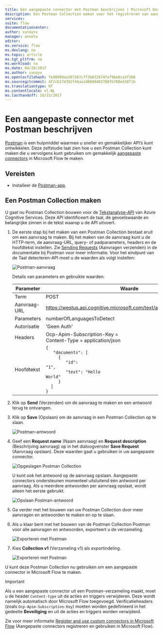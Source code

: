 ```yaml
---
title: Een aangepaste connector met Postman beschrijven | Microsoft Docs
description: Een Postman Collection maken voor het registreren van aangepaste connectors
services: 
suite: flow
documentationcenter: 
author: sunaysv
manager: anneta
editor: 
ms.service: flow
ms.devlang: na
ms.topic: article
ms.tgt_pltfrm: na
ms.workload: na
ms.date: 04/28/2017
ms.author: sunayv
ms.openlocfilehash: fe98999ea307367c7f3b032974fef9be6ca3f388
ms.sourcegitcommit: 4f2cb27d392f46aa1d8680d6278876780ed3871b
ms.translationtype: HT
ms.contentlocale: nl-NL
ms.lasthandoff: 10/15/2017
---
```

# <a name="describe-a-custom-connector-with-postman"></a>Een aangepaste connector met Postman beschrijven
[Postman](https://www.getpostman.com/) is een hulpmiddel waarmee u sneller en gemakkelijker API’s kunt ontwikkelen. Deze zelfstudie laat zien hoe u een Postman Collection kunt maken die u vervolgens kunt gebruiken om gemakkelijk [aangepaste connectors](register-custom-api.md) in Microsoft Flow te maken.

## <a name="prerequisites"></a>Vereisten
* Installeer de [Postman-app](https://www.getpostman.com/apps).

## <a name="create-a-postman-collection"></a>Een Postman Collection maken
U gaat nu Postman Collection bouwen voor de [Tekstanalyse-API](https://www.microsoft.com/cognitive-services/text-analytics-api) van Azure Cognitive Services. Deze API identificeert de taal, de gevoelswaarde en belangrijke zinnen in de tekst waarop u de API uitvoert.

1. De eerste stap bij het maken van een Postman Collection bestaat eruit om een aanvraag te maken. Bij het maken van de aanvraag kunt u de HTTP-term, de aanvraag-URL, query- of padparameters, headers en de hoofdtekst instellen. Zie [Sending Requests](https://www.getpostman.com/docs/requests) (Aanvragen verzenden) in de documentatie bij Postman voor meer informatie. Voor het eindpunt van de Taal detecteren-API moet u de waarden als volgt instellen:
   
    ![Postman-aanvraag](./media/postman-collection/request.png)
   
    Details van parameters en gebruikte waarden:
   
   | Parameter | Waarde |
   | --- | --- |
   | Term |POST |
   | Aanvraag-URL |https://westus.api.cognitive.microsoft.com/text/analytics/v2.0/languages |
   | Parameters |numberOfLanguagesToDetect |
   | Autorisatie |'Geen Auth' |
   | Headers |Ocp-Apim-Subscription-Key = <your subscription key> <br/>Content-Type = application/json |
   | Hoofdtekst |<code>{<br/>&nbsp;&nbsp;&nbsp;"documents": [<br/>&nbsp;&nbsp;&nbsp;&nbsp;&nbsp;{<br/>&nbsp;&nbsp;&nbsp;&nbsp;&nbsp;&nbsp;&nbsp;&nbsp;"id": "1",<br/>&nbsp;&nbsp;&nbsp;&nbsp;&nbsp;&nbsp;&nbsp;&nbsp;"text": "Hello World"<br/>&nbsp;&nbsp;&nbsp;&nbsp;&nbsp;}<br/>&nbsp;&nbsp;]<br/>}<code> |
2. Klik op **Send** (Verzenden) om de aanvraag te maken en een antwoord terug te ontvangen.
3. Klik op **Save** (Opslaan) om de aanvraag in een Postman Collection op te slaan.
   
    ![Postman-antwoord](./media/postman-collection/request-response-save.png)
4. Geef een **Request name** (Naam aanvraag) en **Request description** (Beschrijving aanvraag) op in het dialoogvenster **Save Request** (Aanvraag opslaan). Deze waarden gaat u gebruiken in uw aangepaste connector.
   
    ![Opgeslagen Postman Collection](./media/postman-collection/save-request-note.png)
   
    U kunt ook het antwoord op de aanvraag opslaan. Aangepaste connectors ondersteunen momenteel uitsluitend één antwoord per aanvraag. Als u meerdere antwoorden per aanvraag opslaat, wordt alleen het eerste gebruikt.
   
    ![Opslaan Postman-antwoord](./media/postman-collection/save-response.png)
5. Ga verder met het bouwen van uw Postman Collection door meer aanvragen en antwoorden te maken en op te slaan.
6. Als u klaar bent met het bouwen van de Postman Collection Postman voor alle aanvragen en antwoorden, exporteert u de verzameling.
   
    ![Exporteren met Postman](./media/postman-collection/export.png)
7. Kies **Collection v1** (Verzameling v1) als exportindeling.
   
    ![Exporteren met Postman](./media/postman-collection/export2.png)

U kunt deze Postman Collection nu gebruiken om een aangepaste connector in Microsoft Flow te maken.

> [!IMPORTANT]
> Als u een aangepaste connector uit een Postman-verzameling maakt, moet u de header `Content-type` uit de acties en triggers verwijderen. Deze wordt namelijk automatisch door Microsoft Flow toegevoegd. Verificatieheaders (zoals `Ocp-Apim-Subscription-Key`) moeten worden gedefinieerd in het gedeelte **Beveiliging** en uit de acties en triggers worden verwijderd. 
> 
> 

Zie voor meer informatie [Register and use custom connectors in Microsoft Flow](register-custom-api.md) (Aangepaste connectors registreren en gebruiken in Microsoft Flow).

